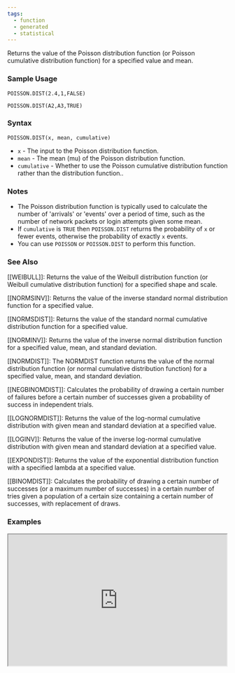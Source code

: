 ```yaml
---
tags:
  - function
  - generated
  - statistical
---
```


Returns the value of the Poisson distribution function (or Poisson cumulative distribution function) for a specified value and mean.

### Sample Usage

`POISSON.DIST(2.4,1,FALSE)`

`POISSON.DIST(A2,A3,TRUE)`

### Syntax

`POISSON.DIST(x, mean, cumulative)`

* `x` - The input to the Poisson distribution function.
* `mean` - The mean (mu) of the Poisson distribution function.
* `cumulative` - Whether to use the Poisson cumulative distribution function rather than the distribution function..

### Notes

* The Poisson distribution function is typically used to calculate the number of 'arrivals' or 'events' over a period of time, such as the number of network packets or login attempts given some mean.
* If `cumulative` is `TRUE` then `POISSON.DIST` returns the probability of `x` or fewer events, otherwise the probability of exactly `x` events.
* You can use `POISSON` or `POISSON.DIST` to perform this function.

### See Also

[[WEIBULL]]: Returns the value of the Weibull distribution function (or Weibull cumulative distribution function) for a specified shape and scale.

[[NORMSINV]]: Returns the value of the inverse standard normal distribution function for a specified value.

[[NORMSDIST]]: Returns the value of the standard normal cumulative distribution function for a specified value.

[[NORMINV]]: Returns the value of the inverse normal distribution function for a specified value, mean, and standard deviation.

[[NORMDIST]]: The NORMDIST function returns the value of the normal distribution function (or normal cumulative distribution function) for a specified value, mean, and standard deviation.

[[NEGBINOMDIST]]: Calculates the probability of drawing a certain number of failures before a certain number of successes given a probability of success in independent trials.

[[LOGNORMDIST]]: Returns the value of the log-normal cumulative distribution with given mean and standard deviation at a specified value.

[[LOGINV]]: Returns the value of the inverse log-normal cumulative distribution with given mean and standard deviation at a specified value.

[[EXPONDIST]]: Returns the value of the exponential distribution function with a specified lambda at a specified value.

[[BINOMDIST]]: Calculates the probability of drawing a certain number of successes (or a maximum number of successes) in a certain number of tries given a population of a certain size containing a certain number of successes, with replacement of draws.

### Examples

<iframe height="300" src="https://docs.google.com/spreadsheet/pub?key=0As3tAuweYU9QdHRSaDhrWGxkbVA2cUZWblNLcmczR3c&amp;output=html" width="500"></iframe>